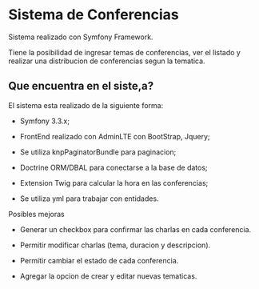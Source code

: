 Sistema de Conferencias
========================

Sistema realizado con Symfony Framework.

Tiene la posibilidad de ingresar temas de conferencias, ver el listado y realizar
una distribucion de conferencias segun la tematica.

Que encuentra en el siste,a?
--------------

El sistema esta realizado de la siguiente forma:

  * Symfony 3.3.x;

  * FrontEnd realizado con AdminLTE con BootStrap, Jquery;

  * Se utiliza knpPaginatorBundle para paginacion;

  * Doctrine ORM/DBAL para conectarse a la base de datos;

  * Extension Twig para calcular la hora en las conferencias;

  * Se utiliza yml para trabajar con entidades.

Posibles mejoras

  * Generar un checkbox para confirmar las charlas en cada conferencia.

  * Permitir modificar charlas (tema, duracion y descripcion).

  * Permitir cambiar el estado de cada conferencia.

  * Agregar la opcion de crear y editar nuevas tematicas.
